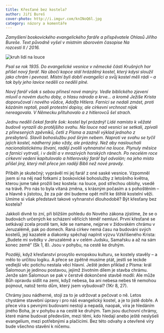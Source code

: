 ```yaml
---
title: Křesťané bez kostela?
author: Jiří Bureš
cover-photo: http://i.imgur.com/knINoQ6l.jpg
category: názory a komentáře
---
```


*Zamyšlení boskovického evangelického faráře a přispěvatele Ohlasů Jiřího Bureše. Text původně vyšel v místním sborovém časopise Na rozcestí II / 2016.*

<img src="http://i.imgur.com/knINoQ6.jpg" alt="kruh lidí na louce" class="img-responsive img-popup" data-author="Tomáš Trumpeš">

*Psal se rok 1935. Do evangelické vesnice v německé části Krušných hor přišel nový farář. Na úbočí kopce stál hrázděný kostel, který kdysi sloužil jako chrám i pevnost. Místní byli dobří evangelíci a svůj kostel měli rádi – a tak byly jeho lavice neděli co neděli plné.*

*Nový farář však s sebou přinesl nové manýry. Vedle biblického zjevení mluvil o novém duchu doby, o hlasu národa a krve… a kromě Ježíše Krista doporučoval i nového vůdce, Adolfa Hitlera. Farníci se nedali zmást, proti kázáním reptali, psali protestní dopisy, ale církevní vrchnost nijak nereagovala. V  Německu přituhovalo a z hitlerovců šel strach.*

*Jednu neděli čekal faráře šok: kostel byl prázdný! Lidé namísto k věžaté budově vyrazili do protějšího svahu. Na louce nad vesnicí se setkali, zpívali z přinesených zpěvníků, četli z Písma a zazněl výklad jednoho z presbyterů. Slavili bohoslužbu pod širým nebem. Naproti ve svahu se tyčil jejich kostel, nádherný jako vždy, ale prázdný. Než aby naslouchali nacionalistickému štvaní, raději zvolili vyhnanství na louce. Plynuly měsíce a farníci vytrvali, i v dešti a v mrazivých horských ránech. Po necelém roce církevní vedení kapitulovalo a hitlerovský farář byl odvolán; na jeho místo přišel jiný, který měl přece jen raději Bibli než nové pravdy.*

Příběh je skutečný; vyprávěl mi jej farář z oné saské vesnice. Vzpomněl jsem si na něj nad fotkami z boskovické bohoslužby z letošního května, kterou jsme také prožili bez kostela: na louce, pod střechou oblohy, vsedě na trávě. Pro nás to byla vítaná změna, s krásným počasím a s pohoštěním – a hlavně s jistotou, že za pár dní budeme opět mířit ke štíhlé kostelní věži. Umíme si však představit takové vyhnanství dlouhodobě? Být křesťany bez kostela?

Jakkoli divně to zní, při bližším pohledu do Nového zákona zjistíme, že se o budovách určených ke scházení věřících téměř nemluví. První křesťané se setkávají zcela prostě tam, kde se namane, nejprve v židovském chrámu v Jeruzalémě, pak po domech. Raná církev nemá času na budování svých kostelů, její kazatelé a diakonky spěchají naplnit výzvu Vzkříšeného Krista: „Budete mi svědky v Jeruzalémě a v celém Judsku, Samařsku a až na sám konec země“ (Sk 1, 8). Jsou v pohybu, na cestě ke druhým.

Později, když křesťanství prosytilo evropskou kulturu, se kostely stavěly – a mělo to určitou logiku. A přece se zpětně musíme ptát, jestli se leckde vedlejší věc potichu nestala věcí hlavní. Ještě jeden příklad z Písma: král Šalomoun je jedinou postavou, jejímž životním dílem je stavba chrámu. Jenže sám Šalomoun se pak v čerstvě dokončené stavbě modlí: Ale může Bůh opravdu sídlit na zemi, když nebesa, ba ani nebesa nebes tě nemohou pojmout, natož tento dům, který jsem vybudoval? (1Kr 8, 27). 

Chrámy jsou nádherné, stojí za to je udržovat a pečovat o ně. Letos chystáme stavební úpravy i pro náš evangelický kostel, a je to jistě dobře. A přece víra s pevnými budovami nestojí a nepadá, naopak, víra je hledáním jiného Boha, je v pohybu a na cestě ke druhým. Tam jsou duchovní chrámy, které máme budovat především, mezi těmi, kdo hledají anebo ještě neslyšeli evangelium, mezi potřebnými a plačícími. Bez této odvahy a otevřené víry bude všechno stavění k ničemu.